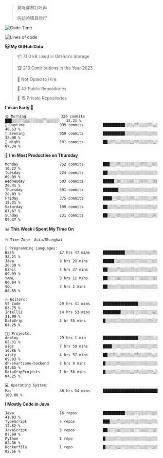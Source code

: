 > 莫听穿林打叶声
> 
> 何妨吟啸且徐行

<!-- ![Github Stats](https://github-readme-stats.vercel.app/api?username=catch6&count_private=true&show_icons=true&theme=gruvbox) -->

<!-- ![Top Langs](https://github-readme-stats.vercel.app/api/top-langs/?username=catch6&layout=compact) -->

<!--START_SECTION:waka-->
![Code Time](http://img.shields.io/badge/Code%20Time-391%20hrs%2036%20mins-blue)

![Lines of code](https://img.shields.io/badge/From%20Hello%20World%20I%27ve%20Written-9.3%20million%20lines%20of%20code-blue)

**🐱 My GitHub Data** 

> 📦 71.0 kB Used in GitHub's Storage 
 > 
> 🏆 213 Contributions in the Year 2023
 > 
> 🚫 Not Opted to Hire
 > 
> 📜 43 Public Repositories 
 > 
> 🔑 15 Private Repositories 
 > 
**I'm an Early 🐤** 

```text
🌞 Morning                326 commits         ███░░░░░░░░░░░░░░░░░░░░░░   13.23 % 
🌆 Daytime                999 commits         ██████████░░░░░░░░░░░░░░░   40.53 % 
🌃 Evening                959 commits         ██████████░░░░░░░░░░░░░░░   38.90 % 
🌙 Night                  181 commits         ██░░░░░░░░░░░░░░░░░░░░░░░   07.34 % 
```
📅 **I'm Most Productive on Thursday** 

```text
Monday                   252 commits         ███░░░░░░░░░░░░░░░░░░░░░░   10.22 % 
Tuesday                  224 commits         ██░░░░░░░░░░░░░░░░░░░░░░░   09.09 % 
Wednesday                503 commits         █████░░░░░░░░░░░░░░░░░░░░   20.41 % 
Thursday                 691 commits         ███████░░░░░░░░░░░░░░░░░░   28.03 % 
Friday                   375 commits         ████░░░░░░░░░░░░░░░░░░░░░   15.21 % 
Saturday                 189 commits         ██░░░░░░░░░░░░░░░░░░░░░░░   07.67 % 
Sunday                   231 commits         ██░░░░░░░░░░░░░░░░░░░░░░░   09.37 % 
```


📊 **This Week I Spent My Time On** 

```text
🕑︎ Time Zone: Asia/Shanghai

💬 Programming Languages: 
Bash                     17 hrs 47 mins      ██████████░░░░░░░░░░░░░░░   38.21 % 
Java                     9 hrs 29 mins       █████░░░░░░░░░░░░░░░░░░░░   20.39 % 
Ezhil                    4 hrs 37 mins       ██░░░░░░░░░░░░░░░░░░░░░░░   09.93 % 
YAML                     3 hrs 11 mins       ██░░░░░░░░░░░░░░░░░░░░░░░   06.84 % 
SQL                      3 hrs 2 mins        ██░░░░░░░░░░░░░░░░░░░░░░░   06.55 % 

🔥 Editors: 
VS Code                  29 hrs 41 mins      ████████████████░░░░░░░░░   63.75 % 
IntelliJ                 14 hrs 53 mins      ████████░░░░░░░░░░░░░░░░░   31.99 % 
DataGrip                 1 hr 58 mins        █░░░░░░░░░░░░░░░░░░░░░░░░   04.25 % 

🐱‍💻 Projects: 
deploy                   29 hrs 1 min        ████████████████░░░░░░░░░   62.31 % 
aigc                     7 hrs 50 mins       ████░░░░░░░░░░░░░░░░░░░░░   16.86 % 
aisty                    4 hrs 37 mins       ██░░░░░░░░░░░░░░░░░░░░░░░   09.93 % 
dh-smartzone-backend     2 hrs 9 mins        █░░░░░░░░░░░░░░░░░░░░░░░░   04.65 % 
DataGripProjects         1 hr 58 mins        █░░░░░░░░░░░░░░░░░░░░░░░░   04.25 % 

💻 Operating System: 
Mac                      46 hrs 34 mins      █████████████████████████   100.00 % 
```

**I Mostly Code in Java** 

```text
Java                     16 repos            ██████████░░░░░░░░░░░░░░░   41.03 % 
TypeScript               5 repos             ███░░░░░░░░░░░░░░░░░░░░░░   12.82 % 
JavaScript               3 repos             ██░░░░░░░░░░░░░░░░░░░░░░░   07.69 % 
Python                   1 repo              █░░░░░░░░░░░░░░░░░░░░░░░░   02.56 % 
Dockerfile               1 repo              █░░░░░░░░░░░░░░░░░░░░░░░░   02.56 % 
```




<!--END_SECTION:waka-->
